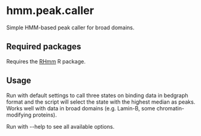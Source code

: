 # hmm.peak.caller
Simple HMM-based peak caller for broad domains.

## Required packages
Requires the [RHmm](https://r-forge.r-project.org/R/?group_id=85) R package.

## Usage
Run with default settings to call three states on binding data in bedgraph format and the script will select the state with the highest median as peaks.  Works well with data in broad domains (e.g. Lamin-B, some chromatin-modifying proteins).

Run with --help to see all available options.
